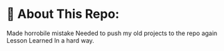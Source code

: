 # 💫 About This Repo:
Made horrobile mistake
Needed to push my old projects to the repo again
Lesson Learned
In a hard way.
